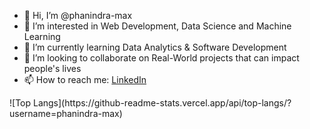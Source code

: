 - 👋 Hi, I’m @phanindra-max
- 👀 I’m interested in Web Development, Data Science and Machine Learning
- 🌱 I’m currently learning Data Analytics & Software Development
- 💞️ I’m looking to collaborate on Real-World projects that can impact people's lives
- 📫 How to reach me: [LinkedIn](https://www.linkedin.com/in/phanindra-kumar-kalaga/)

<!-- [![wakatime](https://wakatime.com/badge/github/ishtiaqSamdani/DriveSales_-intern.svg)](https://wakatime.com/badge/github/ishtiaqSamdani/DriveSales_-intern) -->

<!--![Phanindra's GitHub stats](https://github-readme-stats.vercel.app/api?username=phanindra-max&show_icons=true&theme=nightowl)--!>

![Top Langs](https://github-readme-stats.vercel.app/api/top-langs/?username=phanindra-max)

<!-- ![Phanindra's wakatime stats](https://github-readme-stats.vercel.app/api/wakatime?username=phanindra_max)

[![wakatime](https://wakatime.com/badge/github/phanindra-max/T-WeatherAI.svg)](https://wakatime.com/badge/github/phanindra-max/T-WeatherAI) -->


<!---
phanindra-max/phanindra-max is a ✨ special ✨ repository because its `README.md` (this file) appears on your GitHub profile.
You can click the Preview link to take a look at your changes.
--->
